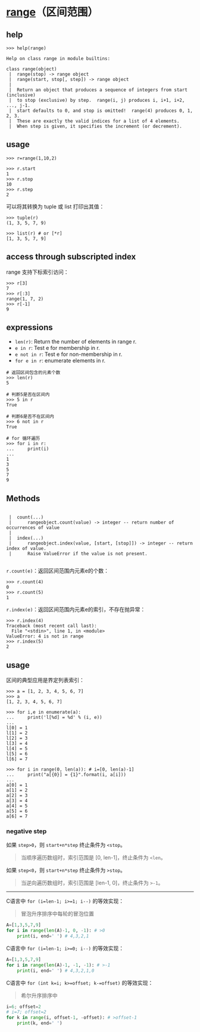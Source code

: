 # [range](https://docs.python.org/3/library/stdtypes.html#range)（区间范围）

## help

```Shell
>>> help(range)

Help on class range in module builtins:

class range(object)
 |  range(stop) -> range object
 |  range(start, stop[, step]) -> range object
 |
 |  Return an object that produces a sequence of integers from start (inclusive)
 |  to stop (exclusive) by step.  range(i, j) produces i, i+1, i+2, ..., j-1.
 |  start defaults to 0, and stop is omitted!  range(4) produces 0, 1, 2, 3.
 |  These are exactly the valid indices for a list of 4 elements.
 |  When step is given, it specifies the increment (or decrement).
```

## usage

```shell
>>> r=range(1,10,2)

>>> r.start
1
>>> r.stop
10
>>> r.step
2
```

可以将其转换为 tuple 或 list 打印出其值：

```
>>> tuple(r)
(1, 3, 5, 7, 9)

>>> list(r) # or [*r]
[1, 3, 5, 7, 9]
```

## access through subscripted index

range 支持下标索引访问：

```shell
>>> r[3]
7
>>> r[:3]
range(1, 7, 2)
>>> r[-1]
9
```

## expressions

- `len(r)`: Return the number of elements in range r.  
- `e in r`: Test e for membership in r.  
- `e not in r`: Test e for non-membership in r.  
- `for e in r`: enumerate elements in r.  

```shell
# 返回区间包含的元素个数
>>> len(r)
5

# 判断5是否在区间内
>>> 5 in r
True

# 判断6是否不在区间内
>>> 6 not in r
True

# for 循环遍历
>>> for i in r:
...     print(i)
... 
1
3
5
7
9
```

## Methods

```shell

 |  count(...)
 |      rangeobject.count(value) -> integer -- return number of occurrences of value
 |  
 |  index(...)
 |      rangeobject.index(value, [start, [stop]]) -> integer -- return index of value.
 |      Raise ValueError if the value is not present.
 
```

`r.count(e)`：返回区间范围内元素e的个数：

```shell
>>> r.count(4)
0
>>> r.count(5)
1
```

`r.index(e)`：返回区间范围内元素e的索引，不存在抛异常：

```shell
>>> r.index(4)
Traceback (most recent call last):
  File "<stdin>", line 1, in <module>
ValueError: 4 is not in range
>>> r.index(5)
2
```

## usage

区间的典型应用是界定列表索引：

```
>>> a = [1, 2, 3, 4, 5, 6, 7]
>>> a
[1, 2, 3, 4, 5, 6, 7]

>>> for i,e in enumerate(a):
...     print('l[%d] = %d' % (i, e))
...
l[0] = 1
l[1] = 2
l[2] = 3
l[3] = 4
l[4] = 5
l[5] = 6
l[6] = 7

>>> for i in range(0, len(a)): # i=[0, len(a)-1]
...     print("a[{0}] = {1}".format(i, a[i]))
...
a[0] = 1
a[1] = 2
a[2] = 3
a[3] = 4
a[4] = 5
a[5] = 6
a[6] = 7
```

### negative step

如果 `step>0`，则 `start+n*step` 终止条件为 `<stop`。

> 当顺序遍历数组时，索引范围是 [0, len-1]，终止条件为 `<len`。

如果 `step<0`，则 `start+n*step` 终止条件为 `>stop`。

> 当逆向遍历数组时，索引范围是 [len-1, 0]，终止条件为 `>-1`。

---

C语言中 `for (i=len-1; i>=1; i--)` 的等效实现：

> 冒泡升序排序中每轮的冒泡位置

```Python
A=[1,3,5,7,9]
for i in range(len(A)-1, 0, -1): # >0
    print(i, end=' ') # 4,3,2,1
```

C语言中 `for (i=len-1; i>=0; i--)` 的等效实现：

```Python
A=[1,3,5,7,9]
for i in range(len(A)-1, -1, -1): # >-1
    print(i, end=' ') # 4,3,2,1,0
```

C语言中 `for (int k=i; k>=offset; k-=offset)` 的等效实现：

> 希尔升序排序中

```Python
i=6; offset=2
# i=7; offset=2
for k in range(i, offset-1, -offset): # >offset-1
    print(k, end=' ')
```
